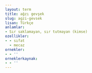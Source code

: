 ```yaml
---
layout: term
title: ağzı gevşek
slug: agzi-gevsek
lisan: Türkçe
anlamlar:
- Sır saklamayan, sır tutmayan (kimse)
ozellikler:
- - sıfat
  - mecaz
ornekler:
- - ''
orneklerkaynak:
- - ''
---
```

